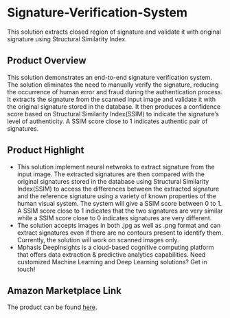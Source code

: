 # Signature-Verification-System
This solution extracts closed region of signature  and validate it with original signature using Structural Similarity Index.

## Product Overview

This solution demonstrates an end-to-end signature verification system. The solution eliminates the need to manually verify the signature, reducing the occurrence of human error and fraud during the authentication process. It extracts the signature from the scanned input image and validate it with the original signature stored in the database. It then produces a confidence score based on Structural Similarity Index(SSIM) to indicate the signature’s level of authenticity. A SSIM score close to 1 indicates authentic pair of signatures. 

## Product Highlight 

* This solution implement neural netwroks to extract signature from the input image. The extracted signatures are then compared with the original signatures stored in the database using Structural Similarity Index(SSIM) to access the differences between the extracted signature and the reference signature  using a variety of known properties of the human visual system. The system will give a SSIM score between 0 to 1. A SSIM score close to 1 indicates that the two signatures are very similar while a SSIM score close to 0 indicates signatures are very different.   
* The solution accepts images in both .jpg as well as .png format and can extract signatures even if there are no contours present  to identify them. Currently, the solution will work on scanned images only.  
* Mphasis DeepInsights is a cloud-based cognitive computing platform that offers data extraction & predictive analytics capabilities. Need customized Machine Learning and Deep Learning solutions? Get in touch!

## Amazon Marketplace Link
The product can be found [here]().
